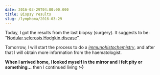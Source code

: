 ```yaml
---
date: 2016-03-29T04:00:00.000
title: Biopsy results
slug: /lymphoma/2016-03-29
---
```


Today, I got the results from the last biopsy (surgery). It suggests to be: “[Nodular sclerosis Hodgkin disease](http://www.lls.org/lymphoma/hodgkin-lymphoma/diagnosis/hodgkin-lymphoma-subtypes)”.

Tomorrow, I will start the process to do a _[immunohistochemistry](https://en.wikipedia.org/wiki/Immunohistochemistry)_, and after that I will obtain more information from the haematologist.

**When I arrived home, I looked myself in the mirror and I felt pity or something…** then I continued living **:-)**
